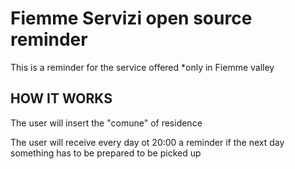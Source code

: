 # Fiemme Servizi open source reminder

This is a reminder for the service offered *only in Fiemme valley

## HOW IT WORKS

The user will insert the "comune" of residence 

The user will receive every day ot 20:00 a reminder if the next day something has to be prepared to be picked up